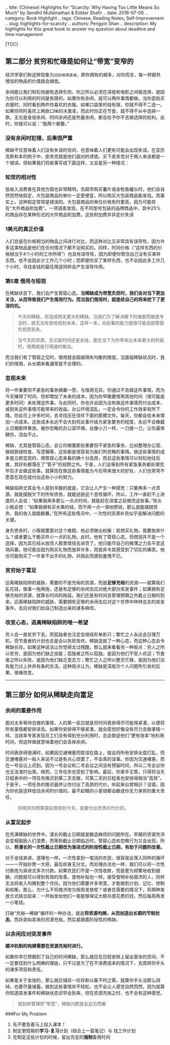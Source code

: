 .. title: (Chinese) Highlights for “Scarcity: Why Having Too Little Means So Much” by Sendhil Mullainathan & Elddar Shafir
.. date: 2018-07-06
.. category: Book Highlight
.. tags: Chinese, Reading Notes, Self-Improvement
.. slug: highlights-for-scarcity
.. authors: Pengyin Shan
.. description: My highlights for this great book to answer my question about deadline and time management

[TOC]

## 第二部分 贫穷和忙碌是如何让“带宽”变窄的

经济学家们称这种现象为`边际效用递减`，即你拥有的越多，对你而言，每一样额外增加的物品的价值就会越低。

余闲能让我们轻松地避免选择负担。你之所以必须在讲座和电影之间做选择，是因为你可以利用的时间是有限的。如果你有余闲，就可以两件事情都做。当你逛街买衣服时，同时看到两件你喜欢的衣服，如果口袋里的钱有限，你就不得不二选一。如果你同时喜欢上两款口味的冰激凌，而此时你正在节食，就不得不从中选择一款。无论是金钱余闲、时间余闲还是热量余闲，都会给予你不去做选择的权利。此时，你就可以说：“我两个都要。”

### 没有余闲时犯错，后果很严重

稀缺不仅意味着人们没有失误的空间，也意味着人们更有可能会出现失误。在亚历克斯和本的例子中，皮夹克就是他们面对的诱惑。买下皮夹克对于两人来说都是一个错误。但如果我们将故事写成下面这样，又会是另一种情况：

### 知觉的相对性

低收入消费者在其他方面也非常精明。去超市购买薯片或金枪鱼罐头时，他们会自然而然地假定，大包装商品的单价一定更便宜，所以购买大包装商品能省钱。而事实上，这种假定常常是错误的。大包装商品的单位价格有时更高，因为可能存在“大件商品附加费”。一项调查发现，在不同型号包装的品牌商品中，其中25%的商品存在某种形式的大件商品附加费。这些附加费并非定价失误

### 1美元的真正价值

人们总是在价格相当的物品之间进行对比，而这种对比又非常具有误导性，因为许多这类物品是他们在任何情况下都不会购买的。同样，时间价格（“这样东西的价格相当于4个小时的工作所得”）也具有误导性，因为即便你管住自己没有买某样东西，也不会因此少工作几个小时；而即便你买了某样东西，也不会因此多工作几个小时。寻找金钱的最佳用途同样会产生误导作用。

### 第5章 借用与短视

在稀缺状态下，我们会产生管窥心态。**当稀缺成为带宽负担时，我们会对当下更加关注，从而导致我们产生借用行为。而当我们借用时，就是给自己的将来挖下了更深的坑。**

> 今天的稀缺，将造成明天更大的稀缺。当我们为了解决眼下的难题而极度专注时，就无法有效地规划未来，这样一来，向前看的能力就很可能会因管窥负担而丧失。

>当今天的资源，无论是时间还是金钱，能在当下为你带来比未来更大的利益时，借用就是行得通的做法。

而当我们有了管窥之见时，借用就会超越得失均衡的限度。当面临稀缺状况时，我们的借用，从长期来看通常是不合理的。

### 忽视未来

将一件重要但不紧急的事务搁置一旁，与借用无异。你通过不去做这件事情，而为今天赚得了时间，但却增加了未来的成本，因为你早晚要借用其他时间（很可能是更多时间）来处理这件事。与此同时，你也许会因为没有做这件事情而付出成本，或损失这件事情可能带来的收益。办公环境混乱，一定会令你的工作效率有所下降。你会花上许多时间，去寻找压在信件下面的那摞文件。每天，你都会给未来增加一点成本。这些成本永远不会大到将此事升级为紧急要务的程度，永远不会像截止日期那样奏效。被你忽略的办公室环境，会像小刀一样，一刀接一刀，让你遍体鳞伤，流血不止。

稀缺，尤其是管窥心态，会让你搁置那些重要但不紧急的事务，比如整理办公室、做结肠镜检查、写遗嘱等，这些都是很容易为我们所忽略的事情。做这些事情的成本是立即显现的，用管窥心态来看的确十分高昂，而且这些事情可以轻松地往后推，其好处都落在了“管子”的视野之外。于是，人们会等到所有紧急事务都处理完毕后才会做这些事。就算现在做这些事情能为今后带来很大的好处，人们也常常不愿意在现在就付出这些小小的努力。

稀缺陷阱尤其会令人感到辛酸的就是，它会让人产生一种感觉：只要再多一点资源，就能摆脱欠下的所有债务，就能逃脱这个恶性循环。所以，工作一直赶不上进度的人会说：“如果我再多那么一点点时间，就能赶在进度之前做完这些事。”街头小贩会想：“如果我拥有买水果的钱，而不用一点一滴地攒钱，那么就能摆脱债务，我的收入就能翻番。”在所有这些情况中，一次性的资源补充似乎是解决问题的关键。

身负债务时，小贩就要面对这个难题。他必须做出权衡：若想买礼物，我要放弃什么？或者要么干脆买件小一点的礼物。此时，他有了管窥心态，但借钱并不是一个选择，因为其已经从放贷人那里借钱去进货了。他只能尽自己的微薄之力去平息这场风暴。他可能会因为购买礼物而放弃许多，而放弃令其感受到了切实的痛苦。他也可能购买了一件拿不出手的礼物，并因此而感到羞愧不已。

### 贫穷始于富足

远离稀缺陷阱的威胁，需要的不是充裕的资源，而是**足够充裕**的资源——就算我们乱花钱，做事一拖再拖，还是有足够的余闲去应对绝大部分突发事件；如果拥有足够充裕的资源，就算长时间的拖延，我们还是有时间去管理预期之外截止日期的到来。远离稀缺陷阱的威胁，需要拥有足够的余闲去应对这个世界中林林总总的突发事件，去应对我们给自己制造出来的诸多麻烦。

### 改变心态，逃离稀缺陷阱的唯一希望

穷人会一直贫穷下去，而孤独者也注定会继续形单影只；繁忙之人永远会日理万机，而节食者的计划也总是会以失败告终。稀缺造就了一种心态，而这种心态会令稀缺长存。如果这种说法让你觉得太过残酷，那么就来看看另一种观点：穷人之所以贫穷，是因为他们缺乏技能；孤独者之所以孤独，是因为他们不受人欢迎；节食者之所以失败，是因为他们缺乏意志力；繁忙之人之所以整天忙碌，是因为他们没有能力过上井井有条的生活。这种观点认为，稀缺是深层次个人问题所引发的后果，很难改变。

---

## 第三部分 如何从稀缺走向富足

### 余闲的重要作用

面对太多等待去做的事情，人的第一反应就是将时间表排得尽可能得紧凑，以便将所有事情都安排进去。如果你安排得不够紧凑，就会感觉好像没有尽力去做事情一样。当效率专家发现员工们没有得到充分利用时，总会敦促他们“更有效率”地利用时间，但这样做就意味着他们会丢掉余闲。

时间表排得很满时，如果因交通堵塞而耽误在路上，就会将所有安排全盘打乱，而交通堵塞对一般人来说不过是有点心烦罢了，不会真的误事。你因为交通堵塞，而在一号会议上迟到。因为一号会议和二号会议之间没有预留时间，所以二号会议你也无法准时出席。继而，三号任务也受到了影响。最后，你束手无策，只得将当天日程表中的一项任务推迟到第二天去做，可第二天的日程表也安排得相当“高效”，于是乎，一项任务的推迟最终让你付出了高昂的代价。听起来似曾相识？没错。因为你也是这样低估余闲的价值的。最不起眼的小差错都会酿成你无力承担的重大责任，

> 将明天的预算提前借用到今天，是要付出昂贵的代价的。

### 从富足起步 

在充满稀缺的世界中，漫长的截止日期就是酿造麻烦的问题所在。早期的资源充沛会变相鼓励人们浪费，而等到截止日期临近时，管窥心态和忽略行为又会出现。所以，**将漫长的一次性截止日期改为渐进式的阶段性截止日期，有助于问题的改善。**

对于金钱来讲，道理也一样。一次性拿到一笔钱的农民，很容易会落入同样的循环——一开始钞票一大把，最后却身无分文。而处理办法也一样，我们可以将一次性付款改为渐进式多次付款。如果农民们不是一次性收款，而是更为频繁地收到报酬，问题就可以得到有效的改善。食物补贴也一样。接受食物补贴救济的人，同样无法将收入均摊到整个月份。因为他们需要许多带宽，才能做到计划、记忆、控制和权衡。那么，为什么不将救济改为按周发放呢？或者在需要的情况下，将两种发放方式结合起来：一开始发给他们一笔能够保证大额月度花费的钱，然后每周再发一小笔钱。

打破“充裕—稀缺”循环的一种办法，就是**将资源均摊，从而创造出长期的节制状态**，而非突如其来的资源充裕，然后紧跟着阶段性的稀缺。

### 以余闲应对突发事件

**缓冲机制的构建需要在资源充裕时进行。**

如果你早已预期到了自己的时间稀缺，那么就应在日程安排上留出富余的空间，不一定要找到什么明确的理由，只不过是为了在不浪费成本的情况下，去周转你手头的诸多项目和责任。

如果是关于金钱的，那么就应储存一份存款以备不时之需，就算你手头没那么阔绰，也要尽量储蓄。做到这些事情并不轻松，也不会让人感觉自然而然，因为就算你知道突发事件和稀缺状态迟早会到来，但在资源充裕之时，也不会有这种感觉。

> 规划和管理好“带宽”，稀缺问题就会迎刃而解

###For My Problem

1. 先不要急着马上投入课本！
2. 制定更短期的**学习-复习**计划（结合上一篇笔记）与 找工作计划
2. 在制定这些计划的时候，留出充足的**强制**备用时间